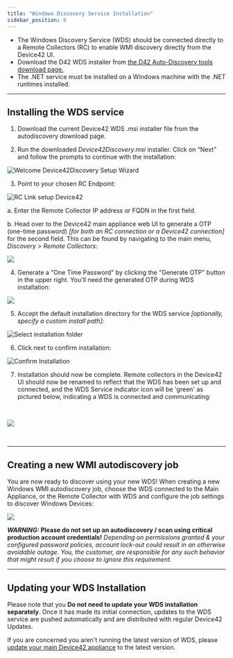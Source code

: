 ```yaml
---
title: "Windows Discovery Service Installation"
sidebar_position: 8
---
```


- The Windows Discovery Service (WDS) should be connected directly to a Remote Collectors (RC) to enable WMI discovery directly from the Device42 UI.
- Download the D42 WDS installer from [the D42 Auto-Discovery tools download page.](https://www.device42.com/autodiscovery/)
- The .NET service must be installed on a Windows machine with the .NET runtimes installed.

* * *

## Installing the WDS service

1) Download the current Device42 WDS .msi installer file from the autodiscovery download page.

2) Run the downloaded _Device42Discovery.msi_ installer. Click on “Next” and follow the prompts to continue with the installation:

![Welcome Device42Discovery Setup Wizard](/assets/images/welcome_d42discovery_wizard.png)

3) Point to your chosen RC Endpoint:

![RC Link setup Device42](/assets/images/RC_Link_Setup.png)

a. Enter the Remote Collector IP address or FQDN in the first field.

b. Head over to the Device42 main appliance web UI to generate a OTP (one-time password) _\[for both an RC connection or a Device42 connection\]_ for the second field. This can be found by navigating to the main menu, _Discovery > Remote Collectors_:

![](/assets/images/WEB-773_RC-list-page-menu.png)

4) Generate a "One Time Password" by clicking the "Generate OTP" button in the upper right. You'll need the generated OTP during WDS installation:

![](/assets/images/WEB-773_generate-OTP-1.png)

5) Accept the default installation directory for the WDS service _\[optionally, specify a custom install path\]_:

![Select installation folder](/assets/images/select_install_folder.png)

6) Click next to confirm installation:

![Confirm Installation](/assets/images/confirm_installation.png)

7) Installation should now be complete. Remote collectors in the Device42 UI should now be renamed to reflect that the WDS has been set up and connected, and the WDS Service indicator icon will be 'green' as pictured below, indicating a WDS is connected and communicating:

 

![](/assets/images/image-2.png)

 

* * *

## Creating a new WMI autodiscovery job

You are now ready to discover using your new WDS! When creating a new Windows WMI autodiscovery job, choose the WDS connected to the Main Appliance, or the Remote Collector with WDS and configure the job settings to discover Windows Devices:

![](/assets/images/image-3.png)

**_WARNING:_ Please do not set up an autodiscovery / scan using critical production account credentials!** _Depending on permissions granted & your configured password policies, account lock-out could result in an otherwise avoidable outage. You, the customer, are responsible for any such behavior that might result if you choose to ignore this requirement._

* * *

## Updating your WDS Installation

Please note that you **Do not need to update your WDS installation separately**. Once it has made its initial connection, updates to the WDS service are pushed automatically and are distributed with regular Device42 Updates.

If you are concerned you aren't running the latest version of WDS, please [update your main Device42 appliance](how-to-videos/update-device42-appliance-how-to.md) to the latest version.
